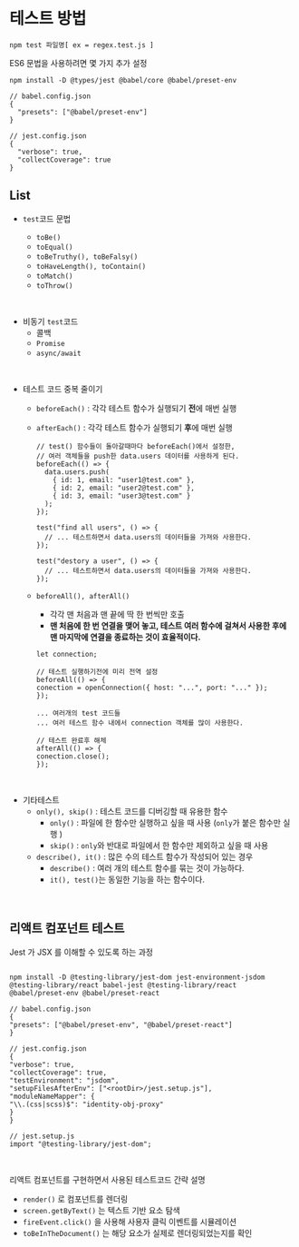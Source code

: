 # 테스트 방법

```
npm test 파일명[ ex = regex.test.js ]
```

ES6 문법을 사용하려면 몇 가지 추가 설정

```
npm install -D @types/jest @babel/core @babel/preset-env

// babel.config.json
{
  "presets": ["@babel/preset-env"]
}

// jest.config.json
{
  "verbose": true,
  "collectCoverage": true
}
```

## List

- `test`코드 문법

  - `toBe()`
  - `toEqual()`
  - `toBeTruthy(), toBeFalsy()`
  - `toHaveLength(), toContain()`
  - `toMatch()`
  - `toThrow()`

<br/>

- 비동기 `test`코드
  - 콜백
  - `Promise`
  - `async/await`

<br/>

- 테스트 코드 중복 줄이기

  - `beforeEach()` : 각각 테스트 함수가 실행되기 **전**에 매번 실행
  - `afterEach()` : 각각 테스트 함수가 실행되기 **후**에 매번 실행

    ```
    // test() 함수들이 돌아갈때마다 beforeEach()에서 설정한,
    // 여러 객체들을 push한 data.users 데이터를 사용하게 된다.
    beforeEach(() => {
      data.users.push(
        { id: 1, email: "user1@test.com" },
        { id: 2, email: "user2@test.com" },
        { id: 3, email: "user3@test.com" }
      );
    });

    test("find all users", () => {
      // ... 테스트하면서 data.users의 데이터들을 가져와 사용한다.
    });

    test("destory a user", () => {
      // ... 테스트하면서 data.users의 데이터들을 가져와 사용한다.
    });
    ```

  - `beforeAll(), afterAll()`

    - 각각 맨 처음과 맨 끝에 딱 한 번씩만 호출
    - **맨 처음에 한 번 연결을 맺어 놓고, 테스트 여러 함수에 걸쳐서 사용한 후에 맨 마지막에 연결을 종료하는 것이 효율적이다.**

    ```
    let connection;

    // 테스트 실행하기전에 미리 전역 설정
    beforeAll(() => {
    conection = openConnection({ host: "...", port: "..." });
    });

    ... 여러개의 test 코드들
    ... 여러 테스트 함수 내에서 connection 객체를 많이 사용한다.

    // 테스트 완료후 해체
    afterAll(() => {
    conection.close();
    });
    ```

<br/>

- 기타테스트
  - `only(), skip()` : 테스트 코드를 디버깅할 때 유용한 함수
    - `only()` : 파일에 한 함수만 실행하고 싶을 때 사용 (`only`가 붙은 함수만 실행 )
    - `skip()` : `only`와 반대로 파일에서 한 함수만 제외하고 싶을 때 사용
  - `describe(), it()` : 많은 수의 테스트 함수가 작성되어 있는 경우
    - `describe()` : 여러 개의 테스트 함수를 묶는 것이 가능하다.
    - `it(), test()`는 동일한 기능을 하는 함수이다.

<br/>

## 리액트 컴포넌트 테스트

Jest 가 JSX 를 이해할 수 있도록 하는 과정

```

npm install -D @testing-library/jest-dom jest-environment-jsdom
@testing-library/react babel-jest @testing-library/react
@babel/preset-env @babel/preset-react

// babel.config.json
{
"presets": ["@babel/preset-env", "@babel/preset-react"]
}

// jest.config.json
{
"verbose": true,
"collectCoverage": true,
"testEnvironment": "jsdom",
"setupFilesAfterEnv": ["<rootDir>/jest.setup.js"],
"moduleNameMapper": {
"\\.(css|scss)$": "identity-obj-proxy"
}
}

// jest.setup.js
import "@testing-library/jest-dom";

```

<br/>

리액트 컴포넌트를 구현하면서 사용된 테스트코드 간략 설명

- `render()` 로 컴포넌트를 렌더링
- `screen.getByText()` 는 텍스트 기반 요소 탐색
- `fireEvent.click()` 을 사용해 사용자 클릭 이벤트를 시뮬레이션
- `toBeInTheDocument()` 는 해당 요소가 실제로 렌더링되었는지를 확인

```

```
